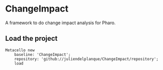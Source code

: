 # ChangeImpact
A framework to do change impact analysis for Pharo.

## Load the project
```
Metacello new
    baseline: 'ChangeImpact';
    repository: 'github://juliendelplanque/ChangeImpact/repository';
    load
```

